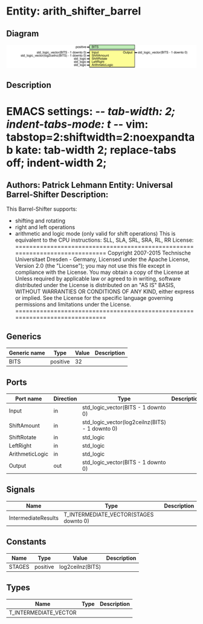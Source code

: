 # Entity: arith_shifter_barrel

## Diagram

![Diagram](arith_shifter_barrel.svg "Diagram")
## Description

EMACS settings: -*-  tab-width: 2; indent-tabs-mode: t -*-
vim: tabstop=2:shiftwidth=2:noexpandtab
kate: tab-width 2; replace-tabs off; indent-width 2;
=============================================================================
Authors:					Patrick Lehmann
Entity:					Universal Barrel-Shifter
Description:
-------------------------------------
This Barrel-Shifter supports:
* shifting and rotating
* right and left operations
* arithmetic and logic mode (only valid for shift operations)
This is equivalent to the CPU instructions: SLL, SLA, SRL, SRA, RL, RR
License:
=============================================================================
Copyright 2007-2015 Technische Universitaet Dresden - Germany,
Licensed under the Apache License, Version 2.0 (the "License");
you may not use this file except in compliance with the License.
You may obtain a copy of the License at
Unless required by applicable law or agreed to in writing, software
distributed under the License is distributed on an "AS IS" BASIS,
WITHOUT WARRANTIES OR CONDITIONS OF ANY KIND, either express or implied.
See the License for the specific language governing permissions and
limitations under the License.
=============================================================================
## Generics

| Generic name | Type     | Value | Description |
| ------------ | -------- | ----- | ----------- |
| BITS         | positive | 32    |             |
## Ports

| Port name       | Direction | Type                                            | Description |
| --------------- | --------- | ----------------------------------------------- | ----------- |
| Input           | in        | std_logic_vector(BITS - 1 downto 0)             |             |
| ShiftAmount     | in        | std_logic_vector(log2ceilnz(BITS) - 1 downto 0) |             |
| ShiftRotate     | in        | std_logic                                       |             |
| LeftRight       | in        | std_logic                                       |             |
| ArithmeticLogic | in        | std_logic                                       |             |
| Output          | out       | std_logic_vector(BITS - 1 downto 0)             |             |
## Signals

| Name                | Type                                   | Description |
| ------------------- | -------------------------------------- | ----------- |
| IntermediateResults | T_INTERMEDIATE_VECTOR(STAGES downto 0) |             |
## Constants

| Name   | Type     | Value             | Description |
| ------ | -------- | ----------------- | ----------- |
| STAGES | positive |  log2ceilnz(BITS) |             |
## Types

| Name                  | Type | Description |
| --------------------- | ---- | ----------- |
| T_INTERMEDIATE_VECTOR |      |             |
